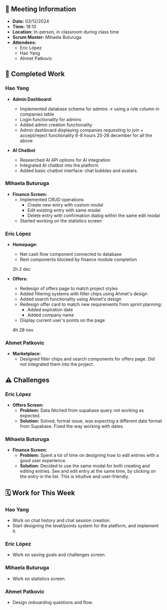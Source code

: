 
## 📅 Meeting Information

- **Date:** 03/12/2024
- **Time:** 18:10
- **Location:** In-person, in classroom during class time
- **Scrum Master:** Mihaela Buturuga
- **Attendees:**
    - Eric López
    - Hao Yang
    - Ahmet Patkovic

## 📝 Completed Work

### Hao Yang
- **Admin Dashboard:**
    - Implemented database schema for admins -> using a role column in companies table 
    - Login functionality for admins
    - Added admin creation functionality
    - Admin dashboard displaying companies requesting to join + accept/reject functionality
    6-8 hours 25-26 december for all the above

- **AI Chatbot**
    - Researched AI API options for AI integration
    - Integrated AI chatbot into the platform
    - Added basic chatbot interface: chat bubbles and avatars.

### Mihaela Buturuga
- **Finance Screen:**
    - Implemented CRUD operations
        - Create new entry with custom modal
        - Edit existing entry with same modal
        - Delete entry with confirmation dialog within the same edit modal
    - Started working on the statistics screen


### Eric López
- **Homepage:**
    - Net cash flow component connected to database
    - Rest components blocked by finance module completion

    2h 2 dec
- **Offers:**
    - Redesign of offers page to match project styles
    - Added filtering systems with filter chips using Ahmet's design
    - Added search functionality using Ahmet's design
    - Redesign offer card to match new requirements from sprint planning: 
        - Added expiration date
        - Added company name
    - Display current user's points on the page

    4h 28 nov 

### Ahmet Patkovic
- **Marketplace:**
    - Designed filter chips and search components for offers page. Did not integrated them into the project.

## ⚠️ Challenges 
### Eric López
- **Offers Screen:**
    - **Problem:** Data fetched from supabase query not working as expected.
    - **Solution:** Solved, format issue, was expecting a different date format from Supabase. Fixed the way working with dates.

### Mihaela Buturuga
- **Finance Screen:**
    - **Problem:** Spent a lot of time on designing how to edit entries with a good user experience.
    - **Solution:** Decided to use the same modal for both creating and editing entries. See and edit entry at the same time, by clicking on the entry in the list. This is intuitive and user-friendly.

## 🗓️ Work for This Week

### Hao Yang
- Work on chat history and chat session creation.
- Start designing the level/points system for the platform, and implement it.

### Eric López
- Work on saving goals and challenges screen.

### Mihaela Buturuga
- Work on statistics screen.

### Ahmet Patkovic
- Design onboarding questions and flow.